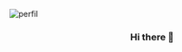 ![perfil](https://user-images.githubusercontent.com/64991337/108932024-a7b5ce00-7616-11eb-9fd9-43a9cc73d0e0.png)
### <p style="text-align: center;">Hi there 👋</p>

<!--
**JhonnierGS/JhonnierGS** is a ✨ _special_ ✨ repository because its `README.md` (this file) appears on your GitHub profile.

Here are some ideas to get you started:

- 🔭 I’m currently working on ...
- 🌱 I’m currently learning ...
- 👯 I’m looking to collaborate on ...
- 🤔 I’m looking for help with ...
- 💬 Ask me about ...
- 📫 How to reach me: ...
- 😄 Pronouns: ...
- ⚡ Fun fact: ...
-->
